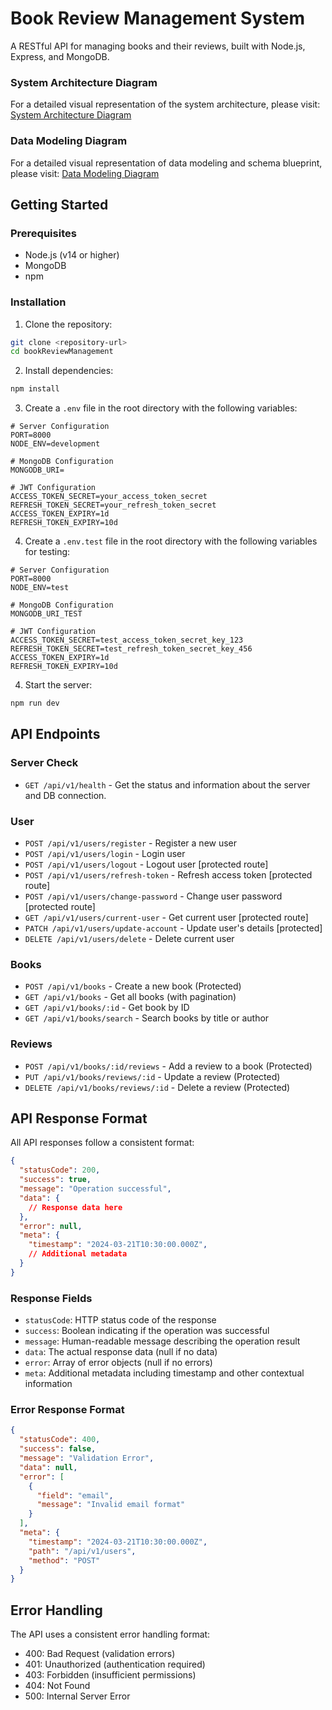 # Book Review Management System

A RESTful API for managing books and their reviews, built with Node.js, Express, and MongoDB.

### System Architecture Diagram

For a detailed visual representation of the system architecture, please visit:
[System Architecture Diagram](https://app.eraser.io/workspace/DjL400jlioSvPkPR7Vji?origin=share)

### Data Modeling Diagram

For a detailed visual representation of data modeling and schema blueprint, please visit:
[Data Modeling Diagram](https://app.eraser.io/workspace/AjkfnwCpqqlAERn07uC3?origin=share)

##  Getting Started

### Prerequisites
- Node.js (v14 or higher)
- MongoDB
- npm

### Installation

1. Clone the repository:
```bash
git clone <repository-url>
cd bookReviewManagement
```

2. Install dependencies:
```bash
npm install
```

3. Create a `.env` file in the root directory with the following variables:
```env
# Server Configuration
PORT=8000
NODE_ENV=development

# MongoDB Configuration
MONGODB_URI=

# JWT Configuration
ACCESS_TOKEN_SECRET=your_access_token_secret
REFRESH_TOKEN_SECRET=your_refresh_token_secret
ACCESS_TOKEN_EXPIRY=1d
REFRESH_TOKEN_EXPIRY=10d
```

4. Create a `.env.test` file in the root directory with the following variables for testing:
```env
# Server Configuration
PORT=8000
NODE_ENV=test

# MongoDB Configuration
MONGODB_URI_TEST

# JWT Configuration
ACCESS_TOKEN_SECRET=test_access_token_secret_key_123
REFRESH_TOKEN_SECRET=test_refresh_token_secret_key_456
ACCESS_TOKEN_EXPIRY=1d
REFRESH_TOKEN_EXPIRY=10d
```

4. Start the server:
```bash
npm run dev
```

## API Endpoints

### Server Check
- `GET /api/v1/health` - Get the status and information about the server and DB connection.

### User
- `POST /api/v1/users/register` - Register a new user
- `POST /api/v1/users/login` - Login user
- `POST /api/v1/users/logout` - Logout user [protected route]
- `POST /api/v1/users/refresh-token` - Refresh access token [protected route]
- `POST /api/v1/users/change-password` - Change user password [protected route]
- `GET /api/v1/users/current-user` - Get current user [protected route]
- `PATCH /api/v1/users/update-account` - Update user's details [protected]
- `DELETE /api/v1/users/delete` - Delete current user


### Books
- `POST /api/v1/books` - Create a new book (Protected)
- `GET /api/v1/books` - Get all books (with pagination)
- `GET /api/v1/books/:id` - Get book by ID
- `GET /api/v1/books/search` - Search books by title or author

### Reviews
- `POST /api/v1/books/:id/reviews` - Add a review to a book (Protected)
- `PUT /api/v1/books/reviews/:id` - Update a review (Protected)
- `DELETE /api/v1/books/reviews/:id` - Delete a review (Protected)

## API Response Format

All API responses follow a consistent format:

```json
{
  "statusCode": 200,
  "success": true,
  "message": "Operation successful",
  "data": {
    // Response data here
  },
  "error": null,
  "meta": {
    "timestamp": "2024-03-21T10:30:00.000Z",
    // Additional metadata
  }
}
```

### Response Fields

- `statusCode`: HTTP status code of the response
- `success`: Boolean indicating if the operation was successful
- `message`: Human-readable message describing the operation result
- `data`: The actual response data (null if no data)
- `error`: Array of error objects (null if no errors)
- `meta`: Additional metadata including timestamp and other contextual information

### Error Response Format

```json
{
  "statusCode": 400,
  "success": false,
  "message": "Validation Error",
  "data": null,
  "error": [
    {
      "field": "email",
      "message": "Invalid email format"
    }
  ],
  "meta": {
    "timestamp": "2024-03-21T10:30:00.000Z",
    "path": "/api/v1/users",
    "method": "POST"
  }
}
```

## Error Handling

The API uses a consistent error handling format:
- 400: Bad Request (validation errors)
- 401: Unauthorized (authentication required)
- 403: Forbidden (insufficient permissions)
- 404: Not Found
- 500: Internal Server Error
